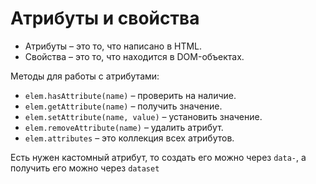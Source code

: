 # Атрибуты и свойства

- Атрибуты – это то, что написано в HTML.
- Свойства – это то, что находится в DOM-объектах.

Методы для работы с атрибутами:

- `elem.hasAttribute(name)` – проверить на наличие.
- `elem.getAttribute(name)` – получить значение.
- `elem.setAttribute(name, value)` – установить значение.
- `elem.removeAttribute(name)` – удалить атрибут.
- `elem.attributes` – это коллекция всех атрибутов.

Есть нужен кастомный атрибут, то создать его можно через `data-`, а получить его можно через `dataset`